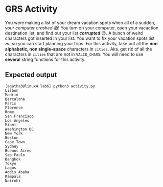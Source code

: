 
# GRS Activity

You were making a list of your dream vacation spots when all of a sudden, _your computer crashed_ :scream:! You turn on your computer, open your vacaction destination list, and find out your list **_corrupted_** :pensive:. A bunch of weird characters got inserted in your list. You want to fix your vacation spots list :soon:, so you can start planning your trips. For this activity, take out all the **non alphabetic, non single-space** characters in `cities`. Aka, get rid of all the characters in `cities` that are not in `VALID_CHARS`. You will need to use **several** string functions for this activity.

## Expected output
```
[agatha3@linux4 lab6] python3 activity.py
Lisbon
Madrid
Barcalona
Paris
Florence
Rome
San Francisco
Los Angeles
Miami
Washington DC
New York
Boston
Cape Town
Sydney
Buenos Aires
Sao Paulo
Bangkok
Tokyo
Lagos
Addis Ababa
Kampala
Nairobi
```
